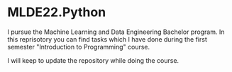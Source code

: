 # MLDE22.Python

I pursue the Machine Learning and Data Engineering Bachelor program.
In this reprisotory you can find tasks which I have done during the first semester "Introduction to Programming" course.

I will keep to update the repository while doing the course.
